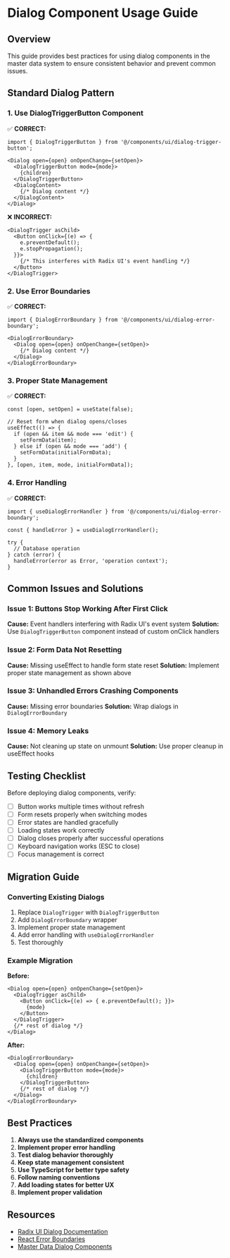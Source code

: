 # Dialog Component Usage Guide

## Overview

This guide provides best practices for using dialog components in the master data system to ensure consistent behavior and prevent common issues.

## Standard Dialog Pattern

### 1. Use DialogTriggerButton Component

✅ **CORRECT:**
```tsx
import { DialogTriggerButton } from '@/components/ui/dialog-trigger-button';

<Dialog open={open} onOpenChange={setOpen}>
  <DialogTriggerButton mode={mode}>
    {children}
  </DialogTriggerButton>
  <DialogContent>
    {/* Dialog content */}
  </DialogContent>
</Dialog>
```

❌ **INCORRECT:**
```tsx
<DialogTrigger asChild>
  <Button onClick={(e) => {
    e.preventDefault();
    e.stopPropagation();
  }}>
    {/* This interferes with Radix UI's event handling */}
  </Button>
</DialogTrigger>
```

### 2. Use Error Boundaries

✅ **CORRECT:**
```tsx
import { DialogErrorBoundary } from '@/components/ui/dialog-error-boundary';

<DialogErrorBoundary>
  <Dialog open={open} onOpenChange={setOpen}>
    {/* Dialog content */}
  </Dialog>
</DialogErrorBoundary>
```

### 3. Proper State Management

✅ **CORRECT:**
```tsx
const [open, setOpen] = useState(false);

// Reset form when dialog opens/closes
useEffect(() => {
  if (open && item && mode === 'edit') {
    setFormData(item);
  } else if (open && mode === 'add') {
    setFormData(initialFormData);
  }
}, [open, item, mode, initialFormData]);
```

### 4. Error Handling

✅ **CORRECT:**
```tsx
import { useDialogErrorHandler } from '@/components/ui/dialog-error-boundary';

const { handleError } = useDialogErrorHandler();

try {
  // Database operation
} catch (error) {
  handleError(error as Error, 'operation context');
}
```

## Common Issues and Solutions

### Issue 1: Buttons Stop Working After First Click

**Cause:** Event handlers interfering with Radix UI's event system
**Solution:** Use `DialogTriggerButton` component instead of custom onClick handlers

### Issue 2: Form Data Not Resetting

**Cause:** Missing useEffect to handle form state reset
**Solution:** Implement proper state management as shown above

### Issue 3: Unhandled Errors Crashing Components

**Cause:** Missing error boundaries
**Solution:** Wrap dialogs in `DialogErrorBoundary`

### Issue 4: Memory Leaks

**Cause:** Not cleaning up state on unmount
**Solution:** Use proper cleanup in useEffect hooks

## Testing Checklist

Before deploying dialog components, verify:

- [ ] Button works multiple times without refresh
- [ ] Form resets properly when switching modes
- [ ] Error states are handled gracefully
- [ ] Loading states work correctly
- [ ] Dialog closes properly after successful operations
- [ ] Keyboard navigation works (ESC to close)
- [ ] Focus management is correct

## Migration Guide

### Converting Existing Dialogs

1. Replace `DialogTrigger` with `DialogTriggerButton`
2. Add `DialogErrorBoundary` wrapper
3. Implement proper state management
4. Add error handling with `useDialogErrorHandler`
5. Test thoroughly

### Example Migration

**Before:**
```tsx
<Dialog open={open} onOpenChange={setOpen}>
  <DialogTrigger asChild>
    <Button onClick={(e) => { e.preventDefault(); }}>
      {mode}
    </Button>
  </DialogTrigger>
  {/* rest of dialog */}
</Dialog>
```

**After:**
```tsx
<DialogErrorBoundary>
  <Dialog open={open} onOpenChange={setOpen}>
    <DialogTriggerButton mode={mode}>
      {children}
    </DialogTriggerButton>
    {/* rest of dialog */}
  </Dialog>
</DialogErrorBoundary>
```

## Best Practices

1. **Always use the standardized components**
2. **Implement proper error handling**
3. **Test dialog behavior thoroughly**
4. **Keep state management consistent**
5. **Use TypeScript for better type safety**
6. **Follow naming conventions**
7. **Add loading states for better UX**
8. **Implement proper validation**

## Resources

- [Radix UI Dialog Documentation](https://www.radix-ui.com/docs/primitives/components/dialog)
- [React Error Boundaries](https://react.dev/reference/react/Component#catching-rendering-errors-with-an-error-boundary)
- [Master Data Dialog Components](../master-data/)